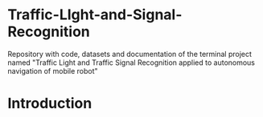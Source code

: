 # Traffic-LIght-and-Signal-Recognition
Repository with code, datasets and documentation of the terminal project named "Traffic Light and Traffic Signal Recognition applied to autonomous navigation of mobile robot"

# Introduction
